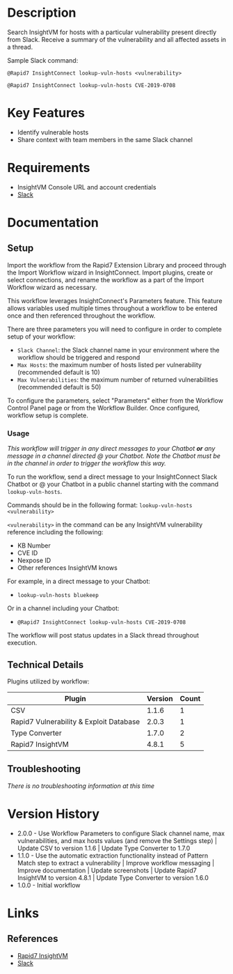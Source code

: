 # Description

Search InsightVM for hosts with a particular vulnerability present directly from Slack. Receive a summary of the vulnerability and all affected assets in a thread.

Sample Slack command:

`@Rapid7 InsightConnect lookup-vuln-hosts <vulnerability>`

`@Rapid7 InsightConnect lookup-vuln-hosts CVE-2019-0708`

# Key Features

* Identify vulnerable hosts
* Share context with team members in the same Slack channel

# Requirements

* InsightVM Console URL and account credentials
* [Slack](https://insightconnect.help.rapid7.com/docs/configure-slack-for-chatops)

# Documentation

## Setup

Import the workflow from the Rapid7 Extension Library and proceed through the Import Workflow wizard in InsightConnect. Import plugins, create or select connections, and rename the workflow as a part of the Import Workflow wizard as necessary.

This workflow leverages InsightConnect's Parameters feature. This feature allows variables used multiple times throughout a workflow to be entered once and then referenced throughout the workflow.

There are three parameters you will need to configure in order to complete setup of your workflow:
* `Slack Channel`: the Slack channel name in your environment where the workflow should be triggered and respond
* `Max Hosts`: the maximum number of hosts listed per vulnerability (recommended default is 10)
* `Max Vulnerabilities`: the maximum number of returned vulnerabilities (recommended default is 50)

To configure the parameters, select "Parameters" either from the Workflow Control Panel page or from the Workflow Builder. Once configured, workflow setup is complete.

### Usage

*This workflow will trigger in any direct messages to your Chatbot **or** any message in a channel directed @ your Chatbot. Note the Chatbot must be in the channel in order to trigger the workflow this way.*

To run the workflow, send a direct message to your InsightConnect Slack Chatbot or @ your Chatbot in a public channel starting with the command `lookup-vuln-hosts`.

Commands should be in the following format: `lookup-vuln-hosts <vulnerability>`

`<vulnerability>` in the command can be any InsightVM vulnerability reference including the following:
* KB Number
* CVE ID
* Nexpose ID
* Other references InsightVM knows

For example, in a direct message to your Chatbot:
* `lookup-vuln-hosts bluekeep`

Or in a channel including your Chatbot:
* `@Rapid7 InsightConnect lookup-vuln-hosts CVE-2019-0708`

The workflow will post status updates in a Slack thread throughout execution.

## Technical Details

Plugins utilized by workflow:

|Plugin|Version|Count|
|----|----|--------|
|CSV|1.1.6|1|
|Rapid7 Vulnerability & Exploit Database|2.0.3|1|
|Type Converter|1.7.0|2|
|Rapid7 InsightVM|4.8.1|5|

## Troubleshooting

_There is no troubleshooting information at this time_

# Version History

* 2.0.0 - Use Workflow Parameters to configure Slack channel name, max vulnerabilities, and max hosts values (and remove the Settings step) | Update CSV to version 1.1.6 | Update Type Converter to 1.7.0
* 1.1.0 - Use the automatic extraction functionality instead of Pattern Match step to extract a vulnerability | Improve workflow messaging | Improve documentation | Update screenshots | Update Rapid7 InsightVM to version 4.8.1 | Update Type Converter to version 1.6.0
* 1.0.0 - Initial workflow

# Links

## References

* [Rapid7 InsightVM](https://www.rapid7.com/products/insightvm)
* [Slack](https://slack.com)
